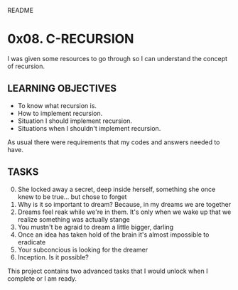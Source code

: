 README
# 0x08. C-RECURSION
I was given some resources to go through so I can understand the concept of recursion.
## LEARNING OBJECTIVES
- To know what recursion is.
- How to implement recursion.
- Situation I should implement recursion.
- Situations when I shouldn't implement recursion.

As usual there were requirements that my codes and answers needed to have.
## TASKS
0. She locked away a secret, deep inside herself, something she once knew to be true... but chose to forget
1. Why is it so important to dream? Because, in my dreams we are together
2. Dreams feel reak while we're in them. It's only when we wake up that we realize something was actually stange
3. You mustn't be agraid to dream a little bigger, darling
4. Once an idea has taken hold of the brain it's almost impossible to eradicate
5. Your subconcious is looking for the dreamer
6. Inception. Is it possible?

This project contains two advanced tasks that I would unlock when I complete or I am ready.
